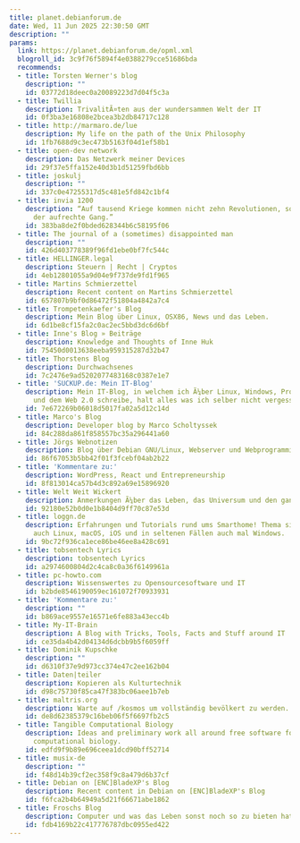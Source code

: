 ```yaml
---
title: planet.debianforum.de
date: Wed, 11 Jun 2025 22:30:50 GMT
description: ""
params:
  link: https://planet.debianforum.de/opml.xml
  blogroll_id: 3c9f76f5894f4e0388279cce51686bda
  recommends:
  - title: Torsten Werner's blog
    description: ""
    id: 03772d18deec0a20089223d7d04f5c3a
  - title: Twillia
    description: TrivalitÃ¤ten aus der wundersammen Welt der IT
    id: 0f3ba3e16808e2bcea3b2db84717c128
  - title: http://marmaro.de/lue
    description: My life on the path of the Unix Philosophy
    id: 1fb7688d9c3ec473b5163f04d1ef58b1
  - title: open-dev network
    description: Das Netzwerk meiner Devices
    id: 29f37e5ffa152e40d3b1d51259fbd6bb
  - title: joskulj
    description: ""
    id: 337c0e47255317d5c481e5fd842c1bf4
  - title: invia 1200
    description: “Auf tausend Kriege kommen nicht zehn Revolutionen, so schwer ist
      der aufrechte Gang.”
    id: 383ba8de2f0bded628344b6c58195f06
  - title: The journal of a (sometimes) disappointed man
    description: ""
    id: 426d403778389f96fd1ebe0bf7fc544c
  - title: HELLINGER.legal
    description: Steuern | Recht | Cryptos
    id: 4eb12801055a9d04e9f737de9fd1f965
  - title: Martins Schmierzettel
    description: Recent content on Martins Schmierzettel
    id: 657807b9bf0d86472f51804a4842a7c4
  - title: Trompetenkaefer's Blog
    description: Mein Blog über Linux, OSX86, News und das Leben.
    id: 6d1be8cf15fa2c0ac2ec5bbd3dc6d6bf
  - title: Inne's Blog » Beiträge
    description: Knowledge and Thoughts of Inne Huk
    id: 75450d0013638eeba959315287d32b47
  - title: Thorstens Blog
    description: Durchwachsenes
    id: 7c2476e9ad5202077483168c0387e1e7
  - title: 'SUCKUP.de: Mein IT-Blog'
    description: Mein IT-Blog, in welchem ich Ã¼ber Linux, Windows, Programmierung
      und dem Web 2.0 schreibe, halt alles was ich selber nicht vergessen mÃ¶chte.
    id: 7e672269b06018d5017fa02a5d12c14d
  - title: Marco's Blog
    description: Developer blog by Marco Scholtyssek
    id: 84c288da861f858557bc35a296441a60
  - title: Jörgs Webnotizen
    description: Blog über Debian GNU/Linux, Webserver und Webprogrammierung
    id: 86f67053b5bb42f01f3fcebf04ab2b22
  - title: 'Kommentare zu:'
    description: WordPress, React und Entrepreneurship
    id: 8f813014ca57b4d3c892a69e15896920
  - title: Welt Weit Wickert
    description: Anmerkungen Ã¼ber das Leben, das Universum und den ganzen Rest
    id: 92180e52b0d0e1b8404d9ff70c87e53d
  - title: loggn.de
    description: Erfahrungen und Tutorials rund ums Smarthome! Thema sind manchmal
      auch Linux, macOS, iOS und in seltenen Fällen auch mal Windows.
    id: 9bc72f936ca1ece86be46ee8a428c691
  - title: tobsentech Lyrics
    description: tobsentech Lyrics
    id: a2974600804d2c4ca8c0a36f6149961a
  - title: pc-howto.com
    description: Wissenswertes zu Opensourcesoftware und IT
    id: b2bde8546190059ec161072f70933931
  - title: 'Kommentare zu:'
    description: ""
    id: b869ace9557e16571e6fe883a43ecc4b
  - title: My-IT-Brain
    description: A Blog with Tricks, Tools, Facts and Stuff around IT
    id: ce35da4b42d04134d6dcbb9b5f6059ff
  - title: Dominik Kupschke
    description: ""
    id: d6310f37e9d973cc374e47c2ee162b04
  - title: Daten|teiler
    description: Kopieren als Kulturtechnik
    id: d98c75730f85ca47f383bc06aee1b7eb
  - title: maltris.org
    description: Warte auf /kosmos um vollständig bevölkert zu werden.
    id: de8d62385379c16beb06f5f6697fb2c5
  - title: Tangible Computational Biology
    description: Ideas and preliminary work all around free software for Debian and
      computational biology.
    id: edfd9f9b89e696ceea1dcd90bff52714
  - title: musix-de
    description: ""
    id: f48d14b39cf2ec358f9c8a479d6b37cf
  - title: Debian on [ENC]BladeXP's Blog
    description: Recent content in Debian on [ENC]BladeXP's Blog
    id: f6fca2b4b64949a5d21f66671abe1862
  - title: Froschs Blog
    description: Computer und was das Leben sonst noch so zu bieten hat
    id: fdb4169b22c417776787dbc0955ed422
---
```

